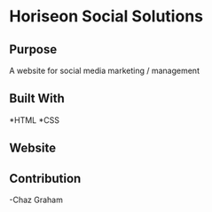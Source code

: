 # Horiseon Social Solutions 

## Purpose
A website for social media marketing / management

## Built With
*HTML
*CSS

## Website


## Contribution
-Chaz Graham